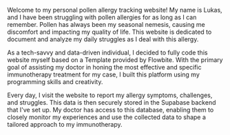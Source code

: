 Welcome to my personal pollen allergy tracking website! My name is Lukas, and I have been struggling with pollen allergies for as long as I can remember. Pollen has always been my seasonal nemesis, causing me discomfort and impacting my quality of life. This website is dedicated to document and analyze my daily struggles as I deal with this allergy.

As a tech-savvy and data-driven individual, I decided to fully code this website myself based on a Template provided by Flowbite. With the primary goal of assisting my doctor in honing the most effective and specific immunotherapy treatment for my case, I built this platform using my programming skills and creativity.

Every day, I visit the website to report my allergy symptoms, challenges, and struggles. This data is then securely stored in the Supabase backend that I've set up. My doctor has access to this database, enabling them to closely monitor my experiences and use the collected data to shape a tailored approach to my immunotherapy.
